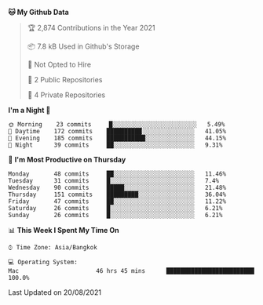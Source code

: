 <!--START_SECTION:waka-->
**🐱 My Github Data** 

> 🏆 2,874 Contributions in the Year 2021
 > 
> 📦 7.8 kB Used in Github's Storage 
 > 
> 🚫 Not Opted to Hire
 > 
> 📜 2 Public Repositories 
 > 
> 🔑 4 Private Repositories  
 > 
**I'm a Night 🦉** 

```text
🌞 Morning    23 commits     █░░░░░░░░░░░░░░░░░░░░░░░░   5.49% 
🌆 Daytime    172 commits    ██████████░░░░░░░░░░░░░░░   41.05% 
🌃 Evening    185 commits    ███████████░░░░░░░░░░░░░░   44.15% 
🌙 Night      39 commits     ██░░░░░░░░░░░░░░░░░░░░░░░   9.31%

```
📅 **I'm Most Productive on Thursday** 

```text
Monday       48 commits     ██░░░░░░░░░░░░░░░░░░░░░░░   11.46% 
Tuesday      31 commits     █░░░░░░░░░░░░░░░░░░░░░░░░   7.4% 
Wednesday    90 commits     █████░░░░░░░░░░░░░░░░░░░░   21.48% 
Thursday     151 commits    █████████░░░░░░░░░░░░░░░░   36.04% 
Friday       47 commits     ██░░░░░░░░░░░░░░░░░░░░░░░   11.22% 
Saturday     26 commits     █░░░░░░░░░░░░░░░░░░░░░░░░   6.21% 
Sunday       26 commits     █░░░░░░░░░░░░░░░░░░░░░░░░   6.21%

```


📊 **This Week I Spent My Time On** 

```text
⌚︎ Time Zone: Asia/Bangkok

💻 Operating System: 
Mac                      46 hrs 45 mins      █████████████████████████   100.0%

```


 Last Updated on 20/08/2021
<!--END_SECTION:waka-->